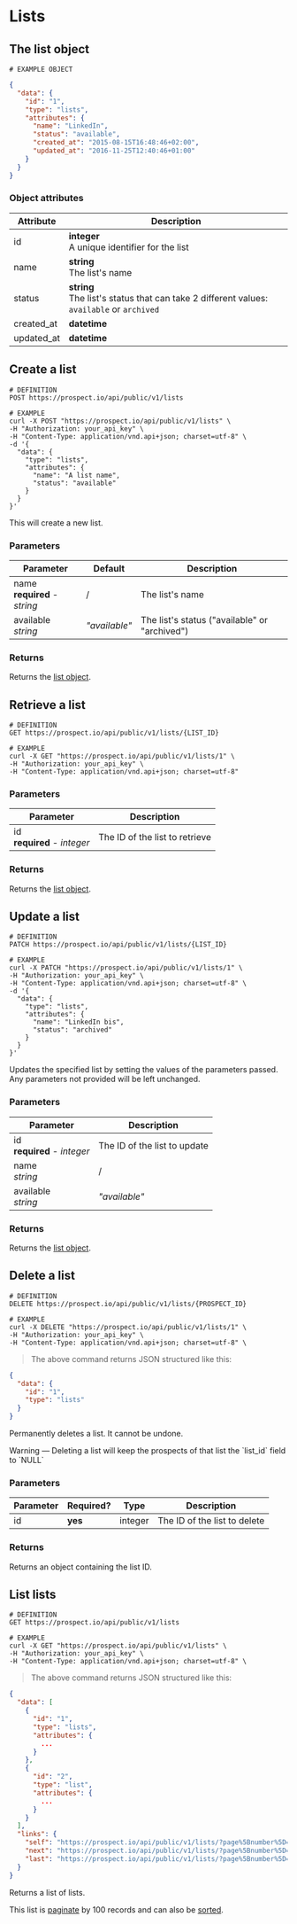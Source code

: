 # Lists
## The list object
```
# EXAMPLE OBJECT
```

```json
{
  "data": {
    "id": "1",
    "type": "lists",
    "attributes": {
      "name": "LinkedIn",
      "status": "available",
      "created_at": "2015-08-15T16:48:46+02:00",
      "updated_at": "2016-11-25T12:40:46+01:00"
    }
  }
}
```

### Object attributes
Attribute | Description
--------- | -----------
id | **integer** <br />A unique identifier for the list
name | **string** <br />The list's name
status | **string** <br />The list's status that can take 2 different values: `available` or `archived`
created_at | **datetime** | ISO 8601 format with timezone offset
updated_at | **datetime** | ISO 8601 format with timezone offset


## Create a list
```shell
# DEFINITION
POST https://prospect.io/api/public/v1/lists

# EXAMPLE
curl -X POST "https://prospect.io/api/public/v1/lists" \
-H "Authorization: your_api_key" \
-H "Content-Type: application/vnd.api+json; charset=utf-8" \
-d '{
  "data": {
    "type": "lists",
    "attributes": {
      "name": "A list name",
      "status": "available"
    }
  }
}'
```

This will create a new list.

### Parameters
Parameter | Default | Description
--------- | ------- | ------------
name<br />**required** - *string* | / | The list's name
available<br />*string* | *"available"* | The list's status ("available" or "archived")

### Returns
Returns the [list object](#the-list-object).

## Retrieve a list
```shell
# DEFINITION
GET https://prospect.io/api/public/v1/lists/{LIST_ID}

# EXAMPLE
curl -X GET "https://prospect.io/api/public/v1/lists/1" \
-H "Authorization: your_api_key" \
-H "Content-Type: application/vnd.api+json; charset=utf-8"
```

### Parameters
Parameter | Description
--------- | -----------
id<br />**required** - *integer* | The ID of the list to retrieve

### Returns
Returns the [list object](#the-list-object).

## Update a list
```shell
# DEFINITION
PATCH https://prospect.io/api/public/v1/lists/{LIST_ID}

# EXAMPLE
curl -X PATCH "https://prospect.io/api/public/v1/lists/1" \
-H "Authorization: your_api_key" \
-H "Content-Type: application/vnd.api+json; charset=utf-8" \
-d '{
  "data": {
    "type": "lists",
    "attributes": {
      "name": "LinkedIn bis",
      "status": "archived"
    }
  }
}'
```

Updates the specified list by setting the values of the parameters passed. Any parameters not provided will be left unchanged.

### Parameters
Parameter | Description
--------- | -----------
id<br />**required** - *integer* | The ID of the list to update
name<br />*string* | / | The list's name
available<br />*string* | *"available"* | The list's status ("available" or "archived")

### Returns
Returns the [list object](#the-list-object).

## Delete a list
```shell
# DEFINITION
DELETE https://prospect.io/api/public/v1/lists/{PROSPECT_ID}

# EXAMPLE
curl -X DELETE "https://prospect.io/api/public/v1/lists/1" \
-H "Authorization: your_api_key" \
-H "Content-Type: application/vnd.api+json; charset=utf-8" \
```

> The above command returns JSON structured like this:

```json
{
  "data": {
    "id": "1",
    "type": "lists"
  }
}
```

Permanently deletes a list. It cannot be undone.

<aside class="notice">
Warning — Deleting a list will keep the prospects of that list the `list_id` field to `NULL`
</aside>

### Parameters
Parameter | Required? | Type | Description
--------- | --------- | -----| -----------
id | **yes** | integer | The ID of the list to delete

### Returns
Returns an object containing the list ID.

## List lists

```shell
# DEFINITION
GET https://prospect.io/api/public/v1/lists

# EXAMPLE
curl -X GET "https://prospect.io/api/public/v1/lists" \
-H "Authorization: your_api_key" \
-H "Content-Type: application/vnd.api+json; charset=utf-8" \
```

> The above command returns JSON structured like this:

```json
{
  "data": [
    {
      "id": "1",
      "type": "lists",
      "attributes": {
        ...
      }
    },
    {
      "id": "2",
      "type": "list",
      "attributes": {
        ...
      }
    }
  ],
  "links": {
    "self": "https://prospect.io/api/public/v1/lists/?page%5Bnumber%5D=1&page%5Bsize%5D=100",
    "next": "https://prospect.io/api/public/v1/lists/?page%5Bnumber%5D=2&page%5Bsize%5D=100",
    "last": "https://prospect.io/api/public/v1/lists/?page%5Bnumber%5D=5&page%5Bsize%5D=100"
  }
}
```

Returns a list of lists.

This list is [paginate](#pagination) by 100 records and can also be [sorted](#sorting).
